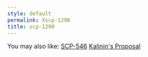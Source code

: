 ```yaml
---
style: default
permalink: Xscp-1290
title: scp-1290
---
```

You may also like:
[SCP-546](http://scp-wiki.net/scp-546)
[Kalinin's Proposal](http://scp-wiki.net/kalinins-proposal)
